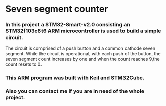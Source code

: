 # Seven segment counter

### In this project a STM32-Smart-v2.0 consisting an STM32f103c8t6 ARM microcontroller is used to build a simple circuit. 

The circuit is comprised of a push button and a common cathode seven segment. While the circuit is operational, with each push of the button, the seven segment count increases by one and when the count reaches 9,the count resets to 0. 

### This ARM program was built with Keil and STM32Cube.
### Also you can contact me if you are in need of the whole project.


